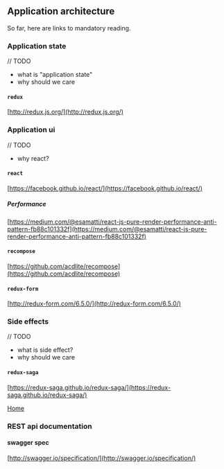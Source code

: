 ## Application architecture

So far, here are links to mandatory reading. 

### Application state
// TODO
- what is "application state"
- why should we care

#### `redux`
[http://redux.js.org/](http://redux.js.org/)


### Application ui
// TODO
- why react?

#### `react`
[https://facebook.github.io/react/](https://facebook.github.io/react/)

##### Performance

[https://medium.com/@esamatti/react-js-pure-render-performance-anti-pattern-fb88c101332f](https://medium.com/@esamatti/react-js-pure-render-performance-anti-pattern-fb88c101332f)

#### `recompose`

[https://github.com/acdlite/recompose](https://github.com/acdlite/recompose)

#### `redux-form`

[http://redux-form.com/6.5.0/](http://redux-form.com/6.5.0/)


### Side effects
// TODO
- what is side effect?
- why should we care

#### `redux-saga`
[https://redux-saga.github.io/redux-saga/](https://redux-saga.github.io/redux-saga/)

[Home](README.md)

### REST api documentation

#### swagger spec

[http://swagger.io/specification/](http://swagger.io/specification/)
